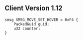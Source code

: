 ## Client Version 1.12

```rust,ignore
smsg SMSG_MOVE_SET_HOVER = 0xF4 {
    PackedGuid guid;    
    u32 counter;    
}

```
